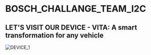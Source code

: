 # BOSCH_CHALLANGE_TEAM_I2C
## LET'S VISIT OUR DEVICE - VITA: A smart transformation for any vehicle
![DEVICE_1](BOSCH_CHALLANGE_TEAM_I2C/images/Device_1.jpg)
